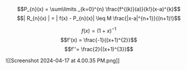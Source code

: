 $$P_{n}(x) = \sum\limits _{k=0}^{n} \frac{f^{(k)}(a)}{k!}(x-a)^{k}$$
$$| R_{n}(x) | = | f(x) - P_{n}(x)| \leq M \frac{|x-a|^{n+1}}{(n+1)!}$$

$$f(x) = (1+x)^{-1}$$
$$f'(x) = \frac{-1}{(x+1)^{2}}$$
$$f''= \frac{2}{(x+1)^{3}}$$

![[Screenshot 2024-04-17 at 4.00.35 PM.png]]